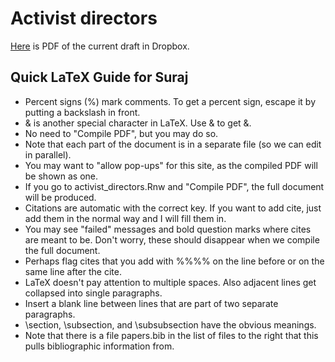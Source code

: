 # Activist directors #

[Here](https://www.dropbox.com/s/4933xka2vtf1fkm/activist_directors.pdf?dl=0) is PDF of the current draft in Dropbox.


## Quick LaTeX Guide for Suraj 
- Percent signs (%) mark comments. To get a percent sign, escape it by putting a backslash in front.
- & is another special character in LaTeX. Use \& to get &.
- No need to "Compile PDF", but you may do so.
- Note that each part of the document is in a separate file (so we can edit in parallel).
- You may want to "allow pop-ups" for this site, as the compiled PDF will be shown as one.
- If you go to activist_directors.Rnw and "Compile PDF", the full document will be produced.
- Citations are automatic with the correct key. If you want to add cite, just add them in the normal way and I will fill them in.
- You may see "failed" messages and bold question marks where cites are meant to be. Don't worry, these should disappear when we compile the full document.
- Perhaps flag cites that you add with %%%% on the line before or on the same line after the cite.
- LaTeX doesn't pay attention to multiple spaces. Also adjacent lines get collapsed into single paragraphs.
- Insert a blank line between lines that are part of two separate paragraphs.
- \section, \subsection, and \subsubsection have the obvious meanings.
- Note that there is a file papers.bib in the list of files to the right that this pulls bibliographic information
from.
